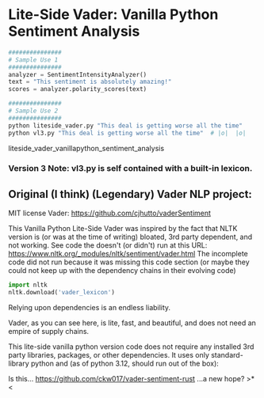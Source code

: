 
# Lite-Side Vader: Vanilla Python Sentiment Analysis
```python
###############
# Sample Use 1
###############
analyzer = SentimentIntensityAnalyzer()
text = "This sentiment is absolutely amazing!"
scores = analyzer.polarity_scores(text)

###############
# Sample Use 2
###############
python liteside_vader.py "This deal is getting worse all the time"
python vl3.py "This deal is getting worse all the time"  # |o|  |o|
```

liteside_vader_vanillapython_sentiment_analysis

### Version 3 Note: vl3.py is self contained with a built-in lexicon.

## Original (I think) (Legendary) Vader NLP project:
MIT license Vader: https://github.com/cjhutto/vaderSentiment 



This Vanilla Python Lite-Side Vader was inspired by 
the fact that NLTK version is (or was at the time 
of writing) bloated, 3rd party dependent, 
and not working. See code the doesn't (or didn't)
 run at this URL:
https://www.nltk.org/_modules/nltk/sentiment/vader.html
The incomplete code did not run because it was 
missing this code section (or maybe they could not 
keep up with the dependency chains in their evolving code)
```python
import nltk
nltk.download('vader_lexicon')
```
Relying upon dependencies is an endless liability.

Vader, as you can see here, is lite, fast, and beautiful,
and does not need an empire of supply chains.


This lite-side vanilla python version code 
does not require any installed 3rd party 
libraries, packages, or other dependencies.
It uses only standard-library python and
(as of python 3.12, should run out of the box):

Is this...
https://github.com/ckw017/vader-sentiment-rust
 ...a new hope? >*<

